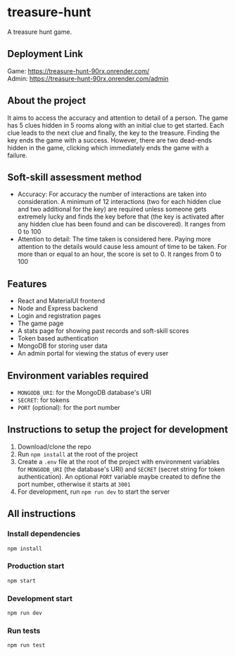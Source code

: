 # treasure-hunt
A treasure hunt game.

## Deployment Link
Game: https://treasure-hunt-90rx.onrender.com/<br>
Admin: https://treasure-hunt-90rx.onrender.com/admin

## About the project
It aims to access the accuracy and attention to detail of a person. The game has 5 clues hidden in 5 rooms along with an initial clue to get started. Each clue leads to the next clue and finally, the key to the treasure. Finding the key ends the game with a success. However, there are two dead-ends hidden in the game, clicking which immediately ends the game with a failure.

## Soft-skill assessment method
- Accuracy: For accuracy the number of interactions are taken into consideration. A minimum of 12 interactions (two for each hidden clue and two additional for the key) are required unless someone gets extremely lucky and finds the key before that (the key is activated after any hidden clue has been found and can be discovered). It ranges from 0 to 100
- Attention to detail: The time taken is considered here. Paying more attention to the details would cause less amount of time to be taken. For more than or equal to an hour, the score is set to 0. It ranges from 0 to 100

## Features
- React and MaterialUI frontend
- Node and Express backend
- Login and registration pages
- The game page
- A stats page for showing past records and soft-skill scores
- Token based authentication
- MongoDB for storing user data
- An admin portal for viewing the status of every user

## Environment variables required
- ``MONGODB_URI``: for the MongoDB database's URI
- ``SECRET``: for tokens
- ``PORT`` (optional): for the port number

## Instructions to setup the project for development
1. Download/clone the repo
2. Run ``npm install`` at the root of the project
3. Create a ``.env`` file at the root of the project with environment variables for ``MONGODB_URI`` (the database's URI) and ``SECRET`` (secret string for token authentication). An optional ``PORT`` variable maybe created to define the port number, otherwise it starts at ``3001``
4. For development, run ``npm run dev`` to start the server

## All instructions
### Install dependencies
``npm install``
### Production start
``npm start``
### Development start
``npm run dev``
### Run tests
``npm run test``
